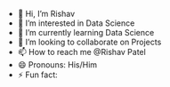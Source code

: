 - 👋 Hi, I’m Rishav
- 👀 I’m interested in Data Science
- 🌱 I’m currently learning Data Science
- 💞️ I’m looking to collaborate on Projects
- 📫 How to reach me @Rishav Patel
- 😄 Pronouns: His/Him
- ⚡ Fun fact: 

<!---
El-Rio/El-Rio is a ✨ special ✨ repository because its `README.md` (this file) appears on your GitHub profile.
You can click the Preview link to take a look at your changes.
--->
